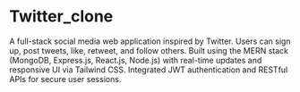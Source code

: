 # Twitter_clone

A full-stack social media web application inspired by Twitter. Users can sign up, post tweets, like, retweet, and follow others. Built using the MERN stack (MongoDB, Express.js, React.js, Node.js) with real-time updates and responsive UI via Tailwind CSS. Integrated JWT authentication and RESTful APIs for secure user sessions.

